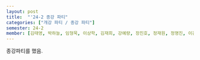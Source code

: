 ```yaml
---
layout: post
title:  "'24-2 종강 파티"
categories: ["개강 파티 / 종강 파티"]
semester: 24-2
member: [김태영, 박하늘, 임형묵, 이상학, 김재희, 강예량, 장진호, 정재원, 정명진, 이강서]
---
```

종강파티를 했음.
